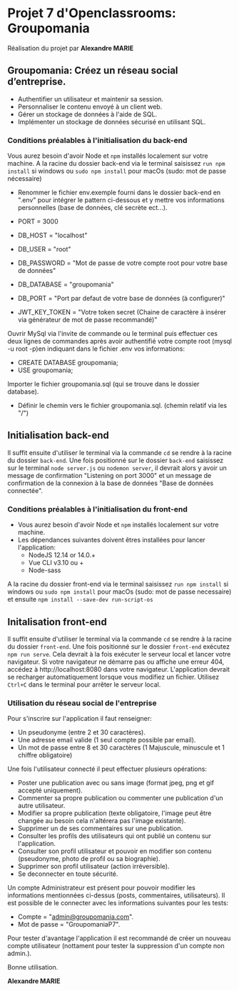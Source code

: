 # Projet 7 d'Openclassrooms: Groupomania #

Réalisation du projet par **Alexandre MARIE**

## Groupomania: Créez un réseau social d’entreprise. ##

- Authentifier un utilisateur et maintenir sa session.
- Personnaliser le contenu envoyé à un client web.
- Gérer un stockage de données à l'aide de SQL.
- Implémenter un stockage de données sécurisé en utilisant SQL.

### Conditions préalables à l'initialisation du back-end ###
Vous aurez besoin d'avoir Node et `npm` installés localement sur votre machine.
A la racine du dossier back-end via le terminal saisissez `run npm install` si windows ou `sudo npm install` pour macOs (sudo: mot de passe nécessaire) 

- Renommer le fichier env.exemple fourni dans le dossier back-end en ".env" pour intégrer le pattern ci-dessous et y mettre vos informations personnelles (base de données, clé secrète ect...).

- PORT = 3000
- DB_HOST = "localhost"
- DB_USER = "root"
- DB_PASSWORD = "Mot de passe de votre compte root pour votre base de données"
- DB_DATABASE = "groupomania"
- DB_PORT = "Port par defaut de votre base de données (à configurer)"
- JWT_KEY_TOKEN = "Votre token secret (Chaine de caractère à insérer via générateur de mot de passe recommandé)"

Ouvrir MySql via l'invite de commande ou le terminal puis effectuer ces deux lignes de commandes après avoir authentifié votre compte root (mysql -u root -p)en indiquant dans le fichier .env vos informations: 

- CREATE DATABASE groupomania;
- USE groupomania;

Importer le fichier groupomania.sql (qui se trouve dans le dossier database).

- Définir le chemin vers le fichier groupomania.sql. (chemin relatif via les "/")
## Initialisation back-end ##

Il suffit ensuite d'utiliser le terminal via la commande `cd` se rendre à la racine du dossier `back-end`. Une fois positionné sur le dossier `back-end` saisissez sur le terminal `node server.js` ou `nodemon server`, il devrait alors y avoir un message de confirmation "Listening on port 3000" et un message de confirmation de la connexion à la base de données "Base de données connectée".

### Conditions préalables à l'initialisation du front-end ###

- Vous aurez besoin d'avoir Node et `npm` installés localement sur votre machine.
- Les dépendances suivantes doivent êtres installées pour lancer l'application:
    - NodeJS 12.14 or 14.0.+
    - Vue CLI v3.10 ou +
    - Node-sass

A la racine du dossier front-end via le terminal saisissez `run npm install` si windows ou `sudo npm install` pour macOs (sudo: mot de passe necessaire) et ensuite `npm install --save-dev run-script-os` 

## Initalisation front-end ##

Il suffit ensuite d'utiliser le terminal via la commande `cd` se rendre à la racine du dossier `front-end`. Une fois positionné sur le dossier `front-end` exécutez `npm run serve`. Cela devrait à la fois exécuter le serveur local et lancer votre navigateur.
Si votre navigateur ne démarre pas ou affiche une erreur 404, accédez à http://localhost:8080 dans votre navigateur.
L'application devrait se recharger automatiquement lorsque vous modifiez un fichier.
Utilisez `Ctrl+C` dans le terminal pour arrêter le serveur local.
  
### Utilisation du réseau social de l'entreprise ###

Pour s'inscrire sur l'application il faut renseigner:

- Un pseudonyme (entre 2 et 30 caractères).
- Une adresse email valide (1 seul compte possible par email).
- Un mot de passe entre 8 et 30 caractères (1 Majuscule, minuscule et 1 chiffre obligatoire)

Une fois l'utilisateur connecté il peut effectuer plusieurs opérations:

- Poster une publication avec ou sans image (format jpeg, png et gif accepté uniquement).
- Commenter sa propre publication ou commenter une publication d'un autre utilisateur.
- Modifier sa propre publication (texte obligatoire, l'image peut être changée au besoin cela n'altérera pas l'image existante).
- Supprimer un de ses commentaires sur une publication.
- Consulter les profils des utilisateurs qui ont publié un contenu sur l'application.
- Consulter son profil utilisateur et pouvoir en modifier son contenu (pseudonyme, photo de profil ou sa biographie).
- Supprimer son profil utilisateur (action irréversible).
- Se deconnecter en toute sécurité.

Un compte Administrateur est présent pour pouvoir modifier les informations mentionnées ci-dessus (posts, commentaires, utilisateurs).
Il est possible de le connecter avec les informations suivantes pour les tests: 

- Compte = "admin@groupomania.com".
- Mot de passe = "GroupomaniaP7".

Pour tester d'avantage l'application il est recommandé de créer un nouveau compte utilisateur (nottament pour tester la suppression d'un compte non admin.).

Bonne utilisation. 

**Alexandre MARIE**